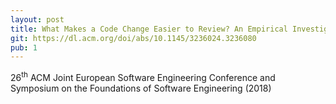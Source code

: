 ```yaml
---
layout: post
title: What Makes a Code Change Easier to Review? An Empirical Investigation on Code Change Reviewability
git: https://dl.acm.org/doi/abs/10.1145/3236024.3236080
pub: 1
---
```


26<sup>th</sup> ACM Joint European Software Engineering Conference and Symposium on the Foundations of Software Engineering (2018)
